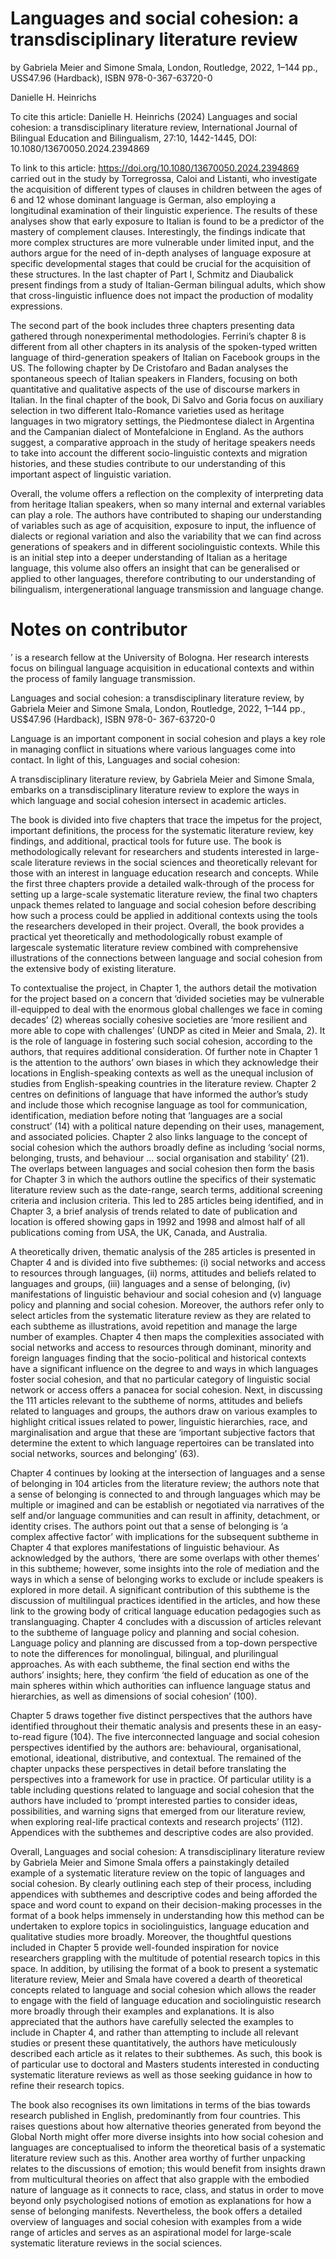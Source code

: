 # Languages and social cohesion: a transdisciplinary literature review

by Gabriela Meier and Simone Smala, London, Routledge, 2022, 1–144 pp., $\mathsf { U S S 4 7 . 9 6 }$ (Hardback), ISBN 978-0-367-63720-0

Danielle H. Heinrichs

To cite this article: Danielle H. Heinrichs (2024) Languages and social cohesion: a transdisciplinary literature review, International Journal of Bilingual Education and Bilingualism, 27:10, 1442-1445, DOI: 10.1080/13670050.2024.2394869

To link to this article: https://doi.org/10.1080/13670050.2024.2394869 carried out in the study by Torregrossa, Caloi and Listanti, who investigate the acquisition of different types of clauses in children between the ages of 6 and 12 whose dominant language is German, also employing a longitudinal examination of their linguistic experience. The results of these analyses show that early exposure to Italian is found to be a predictor of the mastery of complement clauses. Interestingly, the findings indicate that more complex structures are more vulnerable under limited input, and the authors argue for the need of in-depth analyses of language exposure at specific developmental stages that could be crucial for the acquisition of these structures. In the last chapter of Part I, Schmitz and Diaubalick present findings from a study of Italian-German bilingual adults, which show that cross-linguistic influence does not impact the production of modality expressions.

The second part of the book includes three chapters presenting data gathered through nonexperimental methodologies. Ferrini’s chapter 8 is different from all other chapters in its analysis of the spoken-typed written language of third-generation speakers of Italian on Facebook groups in the US. The following chapter by De Cristofaro and Badan analyses the spontaneous speech of Italian speakers in Flanders, focusing on both quantitative and qualitative aspects of the use of discourse markers in Italian. In the final chapter of the book, Di Salvo and Goria focus on auxiliary selection in two different Italo-Romance varieties used as heritage languages in two migratory settings, the Piedmontese dialect in Argentina and the Campanian dialect of Montefalcione in England. As the authors suggest, a comparative approach in the study of heritage speakers needs to take into account the different socio-linguistic contexts and migration histories, and these studies contribute to our understanding of this important aspect of linguistic variation.

Overall, the volume offers a reflection on the complexity of interpreting data from heritage Italian speakers, when so many internal and external variables can play a role. The authors have contributed to shaping our understanding of variables such as age of acquisition, exposure to input, the influence of dialects or regional variation and also the variability that we can find across generations of speakers and in different sociolinguistic contexts. While this is an initial step into a deeper understanding of Italian as a heritage language, this volume also offers an insight that can be generalised or applied to other languages, therefore contributing to our understanding of bilingualism, intergenerational language transmission and language change.

# Notes on contributor

’ is a research fellow at the University of Bologna. Her research interests focus on bilingual language acquisition in educational contexts and within the process of family language transmission.

Languages and social cohesion: a transdisciplinary literature review, by Gabriela Meier and Simone Smala, London, Routledge, 2022, 1–144 pp., US\$47.96 (Hardback), ISBN 978-0- 367-63720-0

Language is an important component in social cohesion and plays a key role in managing conflict in situations where various languages come into contact. In light of this, Languages and social cohesion:

A transdisciplinary literature review, by Gabriela Meier and Simone Smala, embarks on a transdisciplinary literature review to explore the ways in which language and social cohesion intersect in academic articles.

The book is divided into five chapters that trace the impetus for the project, important definitions, the process for the systematic literature review, key findings, and additional, practical tools for future use. The book is methodologically relevant for researchers and students interested in large-scale literature reviews in the social sciences and theoretically relevant for those with an interest in language education research and concepts. While the first three chapters provide a detailed walk-through of the process for setting up a large-scale systematic literature review, the final two chapters unpack themes related to language and social cohesion before describing how such a process could be applied in additional contexts using the tools the researchers developed in their project. Overall, the book provides a practical yet theoretically and methodologically robust example of largescale systematic literature review combined with comprehensive illustrations of the connections between language and social cohesion from the extensive body of existing literature.

To contextualise the project, in Chapter 1, the authors detail the motivation for the project based on a concern that ‘divided societies may be vulnerable ill-equipped to deal with the enormous global challenges we face in coming decades’ (2) whereas socially cohesive societies are ‘more resilient and more able to cope with challenges’ (UNDP as cited in Meier and Smala, 2). It is the role of language in fostering such social cohesion, according to the authors, that requires additional consideration. Of further note in Chapter 1 is the attention to the authors’ own biases in which they acknowledge their locations in English-speaking contexts as well as the unequal inclusion of studies from English-speaking countries in the literature review. Chapter 2 centres on definitions of language that have informed the author’s study and include those which recognise language as tool for communication, identification, mediation before noting that ‘languages are a social construct’ (14) with a political nature depending on their uses, management, and associated policies. Chapter 2 also links language to the concept of social cohesion which the authors broadly define as including ‘social norms, belonging, trusts, and behaviour … social organisation and stability’ (21). The overlaps between languages and social cohesion then form the basis for Chapter 3 in which the authors outline the specifics of their systematic literature review such as the date-range, search terms, additional screening criteria and inclusion criteria. This led to 285 articles being identified, and in Chapter 3, a brief analysis of trends related to date of publication and location is offered showing gaps in 1992 and 1998 and almost half of all publications coming from USA, the UK, Canada, and Australia.

A theoretically driven, thematic analysis of the 285 articles is presented in Chapter 4 and is divided into five subthemes: (i) social networks and access to resources through languages, (ii) norms, attitudes and beliefs related to languages and groups, (iii) languages and a sense of belonging, (iv) manifestations of linguistic behaviour and social cohesion and (v) language policy and planning and social cohesion. Moreover, the authors refer only to select articles from the systematic literature review as they are related to each subtheme as illustrations, avoid repetition and manage the large number of examples. Chapter 4 then maps the complexities associated with social networks and access to resources through dominant, minority and foreign languages finding that the socio-political and historical contexts have a significant influence on the degree to and ways in which languages foster social cohesion, and that no particular category of linguistic social network or access offers a panacea for social cohesion. Next, in discussing the 111 articles relevant to the subtheme of norms, attitudes and beliefs related to languages and groups, the authors draw on various examples to highlight critical issues related to power, linguistic hierarchies, race, and marginalisation and argue that these are ‘important subjective factors that determine the extent to which language repertoires can be translated into social networks, sources and belonging’ (63).

Chapter 4 continues by looking at the intersection of languages and a sense of belonging in 104 articles from the literature review; the authors note that a sense of belonging is connected to and through languages which may be multiple or imagined and can be establish or negotiated via narratives of the self and/or language communities and can result in affinity, detachment, or identity crises. The authors point out that a sense of belonging is ‘a complex affective factor’ with implications for the subsequent subtheme in Chapter 4 that explores manifestations of linguistic behaviour. As acknowledged by the authors, ‘there are some overlaps with other themes’ in this subtheme; however, some insights into the role of mediation and the ways in which a sense of belonging works to exclude or include speakers is explored in more detail. A significant contribution of this subtheme is the discussion of multilingual practices identified in the articles, and how these link to the growing body of critical language education pedagogies such as translanguaging. Chapter 4 concludes with a discussion of articles relevant to the subtheme of language policy and planning and social cohesion. Language policy and planning are discussed from a top-down perspective to note the differences for monolingual, bilingual, and plurilingual approaches. As with each subtheme, the final section end withs the authors’ insights; here, they confirm ‘the field of education as one of the main spheres within which authorities can influence language status and hierarchies, as well as dimensions of social cohesion’ (100).

Chapter 5 draws together five distinct perspectives that the authors have identified throughout their thematic analysis and presents these in an easy-to-read figure (104). The five interconnected language and social cohesion perspectives identified by the authors are: behavioural, organisational, emotional, ideational, distributive, and contextual. The remained of the chapter unpacks these perspectives in detail before translating the perspectives into a framework for use in practice. Of particular utility is a table including questions related to language and social cohesion that the authors have included to ‘prompt interested parties to consider ideas, possibilities, and warning signs that emerged from our literature review, when exploring real-life practical contexts and research projects’ (112). Appendices with the subthemes and descriptive codes are also provided.

Overall, Languages and social cohesion: A transdisciplinary literature review by Gabriela Meier and Simone Smala offers a painstakingly detailed example of a systematic literature review on the topic of languages and social cohesion. By clearly outlining each step of their process, including appendices with subthemes and descriptive codes and being afforded the space and word count to expand on their decision-making processes in the format of a book helps immensely in understanding how this method can be undertaken to explore topics in sociolinguistics, language education and qualitative studies more broadly. Moreover, the thoughtful questions included in Chapter 5 provide well-founded inspiration for novice researchers grappling with the multitude of potential research topics in this space. In addition, by utilising the format of a book to present a systematic literature review, Meier and Smala have covered a dearth of theoretical concepts related to language and social cohesion which allows the reader to engage with the field of language education and sociolinguistic research more broadly through their examples and explanations. It is also appreciated that the authors have carefully selected the examples to include in Chapter 4, and rather than attempting to include all relevant studies or present these quantitatively, the authors have meticulously described each article as it relates to their subthemes. As such, this book is of particular use to doctoral and Masters students interested in conducting systematic literature reviews as well as those seeking guidance in how to refine their research topics.

The book also recognises its own limitations in terms of the bias towards research published in English, predominantly from four countries. This raises questions about how alternative theories generated from beyond the Global North might offer more diverse insights into how social cohesion and languages are conceptualised to inform the theoretical basis of a systematic literature review such as this. Another area worthy of further unpacking relates to the discussions of emotion; this would benefit from insights drawn from multicultural theories on affect that also grapple with the embodied nature of language as it connects to race, class, and status in order to move beyond only psychologised notions of emotion as explanations for how a sense of belonging manifests. Nevertheless, the book offers a detailed overview of languages and social cohesion with examples from a wide range of articles and serves as an aspirational model for large-scale systematic literature reviews in the social sciences.